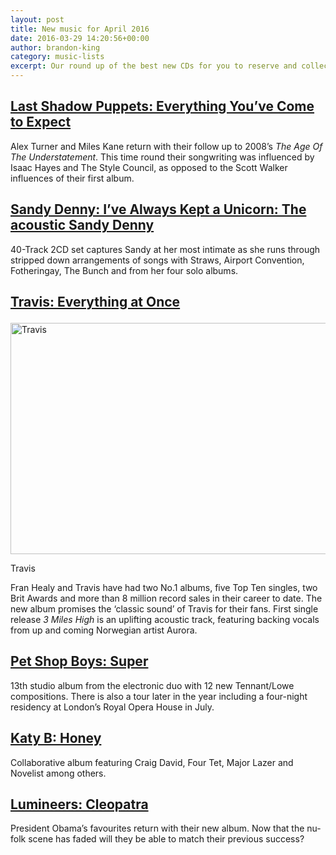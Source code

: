 ```yaml
---
layout: post
title: New music for April 2016
date: 2016-03-29 14:20:56+00:00
author: brandon-king
category: music-lists
excerpt: Our round up of the best new CDs for you to reserve and collect from your library.
---
```

## [Last Shadow Puppets: Everything You’ve Come to Expect](http://suffolk.spydus.co.uk/cgi-bin/spydus.exe/ENQ/OPAC/BIBENQ/25750238?QRY=CTIBIB%3C%20IRN%2861027135%29&QRYTEXT=Everything%20you%27ve%20come%20to%20expect%20[sound%20recording])

Alex Turner and Miles Kane return with their follow up to 2008’s <cite>The Age Of The Understatement</cite>. This time round their songwriting was influenced by Isaac Hayes and The Style Council, as opposed to the Scott Walker influences of their first album.

## [Sandy Denny: I’ve Always Kept a Unicorn: The acoustic Sandy Denny](http://suffolk.spydus.co.uk/cgi-bin/spydus.exe/ENQ/OPAC/BIBENQ/25751457?QRY=CTIBIB%3C%20IRN%2861302023%29&QRYTEXT=I%27ve%20always%20kept%20a%20unicorn%20%3A%20The%20acoustic%20Sandy%20Denny%20[sound%20recording])

40-Track 2CD set captures Sandy at her most intimate as she runs through stripped down arrangements of songs with Straws, Airport Convention, Fotheringay, The Bunch and from her four solo albums.

## [Travis: Everything at Once](http://suffolk.spydus.co.uk/cgi-bin/spydus.exe/ENQ/OPAC/BIBENQ/25752793?QRY=CTIBIB%3C%20IRN%2860851017%29&QRYTEXT=Everything%20at%20once%20[sound%20recording])<figure class="figure aligncenter">

<img src="http://suffolklibraries.co.uk/wp-content/uploads/2016/03/travis.jpg" alt="Travis" width="740" height="370" /><figcaption>Travis</figcaption></figure>

Fran Healy and Travis have had two No.1 albums, five Top Ten singles, two Brit Awards and more than 8 million record sales in their career to date. The new album promises the ‘classic sound’ of Travis for their fans. First single release <cite>3 Miles High</cite> is an uplifting acoustic track, featuring backing vocals from up and coming Norwegian artist Aurora.

## [Pet Shop Boys: Super](http://suffolk.spydus.co.uk/cgi-bin/spydus.exe/ENQ/OPAC/BIBENQ/25753927?QRY=CTIBIB%3C%20IRN%2861026304%29&QRYTEXT=Super%20[sound%20recording])

13th studio album from the electronic duo with 12 new Tennant/Lowe compositions. There is also a tour later in the year including a four-night residency at London’s Royal Opera House in July.

## [Katy B: Honey](http://suffolk.spydus.co.uk/cgi-bin/spydus.exe/ENQ/OPAC/BIBENQ/25755454?QRY=CTIBIB%3C%20IRN%2817839285%29&QRYTEXT=Honey%20[sound%20recording])

Collaborative album featuring Craig David, Four Tet, Major Lazer and Novelist among others.

## [Lumineers: Cleopatra](http://suffolk.spydus.co.uk/cgi-bin/spydus.exe/ENQ/OPAC/BIBENQ/25756353?QRY=CTIBIB%3C%20IRN%2817838664%29&QRYTEXT=Cleopatra%20[sound%20recording])

President Obama’s favourites return with their new album. Now that the nu-folk scene has faded will they be able to match their previous success?
